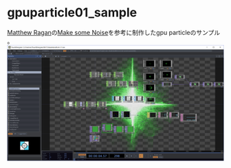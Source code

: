 # gpuparticle01_sample
[Matthew Ragan](https://matthewragan.com/)の[Make some Noise](https://youtu.be/-H0tSrxjSZU)を参考に制作したgpu particleのサンプル 。
![gpuprticle01](gpuparticle01_sample.PNG)
